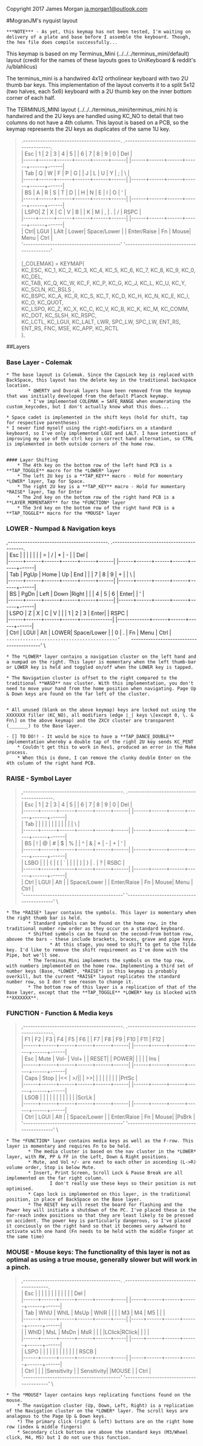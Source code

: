 Copyright 2017 James Morgan <ja.morgan1@outlook.com>

#MogranJM's nyquist layout

	***NOTE*** - As yet, this keymap has not been tested, I'm waiting on delivery of a plate and base before I assemble the keyboard. Though, the hex file does compile successfully...

This keymap is based on my Terminus_Mini (../../../terminus_mini/default) layout (credit for the names of these layouts goes to UniKeyboard & reddit's /u/blahlicus)

The terminus_mini is a handwired 4x12 ortholinear keyboard with two 2U thumb bar keys. This implementation of the layout converts it to a split 5x12 (two halves, each 5x6) keyboard with a 2U thumb key on the inner bottom corner of each half. 

The TERMINUS_MINI layout (../../../terminus_mini/terminus_mini.h) is handwired and the 2U keys are handled using KC_NO to detail that two columns do not have a 4th column. This layout is based on a PCB, so the keymap represents the 2U keys as duplicates of the same 1U key.

>  .----------------------------------------.     .-----------------------------------------. \
>  | Esc |   1  |   2  |   3  |   4  |   5  |     |   6  |   7  |   8  |   9  |   0  | Del  | \
>  |-----+------+------+------+------+------|     |------+------+------+------+------+------| \
>  | Tab |   Q  |   W  |   F  |   P  |   G  |     |   J  |   L  |   U  |   Y  |   ;  |  \\  | \
>  |-----+------+------+------+------+------|     |------+------+------+------+------+------| \
>  | BS  |   A  |   R  |   S  |   T  |   D  |     |   H  |   N  |   E  |   I  |   O  |  '   | \
>  |-----+------+------+------+------+------|     |------+------+------+------+------+------| \
>  | LSPO|   Z  |   X  |   C  |   V  |   B  |     |   K  |   M  |   ,  |  \.  |   /  | RSPC | \
>  |-----+------+------+------+------+------|     |------+------+------+------+------+------| \
>  | Ctrl| LGUI | LAlt | Lower| Space/Lower |     | Enter/Raise |  Fn  | Mouse| Menu | Ctrl | \
>  '----------------------------------------'     '-----------------------------------------' \
\
> [_COLEMAK] = KEYMAP( \
>   KC_ESC,  KC_1,    KC_2,    KC_3,    KC_4,   KC_5,         KC_6,   KC_7,    KC_8,      KC_9,    KC_0,    KC_DEL, \
>   KC_TAB,  KC_Q,    KC_W,    KC_F,    KC_P,   KC_G,         KC_J,   KC_L,    KC_U,      KC_Y,    KC_SCLN, KC_BSLS , \
>   KC_BSPC, KC_A,    KC_R,    KC_S,    KC_T,   KC_D,         KC_H,   KC_N,    KC_E,      KC_I,    KC_O,    KC_QUOT, \
>   KC_LSPO, KC_Z,    KC_X,    KC_C,    KC_V,   KC_B,         KC_K,   KC_M,    KC_COMM,   KC_DOT,  KC_SLSH, KC_RSPC, \
>   KC_LCTL, KC_LGUI, KC_LALT, LWR,   SPC_LW, SPC_LW,       ENT_RS, ENT_RS,    FNC,       MSE,     KC_APP,  KC_RCTL \
>   ),

##Layers

### Base Layer - Colemak
	* The base layout is Colemak. Since the CapsLock key is replaced with BackSpace, this layout has the delete key in the traditional backspace location. 
			* QWERTY and Dvorak layers have been removed from the keymap that was initially developed from the default Planck keymap.
			* I've implemented COLEMAK = SAFE_RANGE when enumerating the custom_keycodes, but I don't actually know what this does...

	* Space cadet is implemented in the shift keys (hold for shift, tap for respective parentheses)
	* I never find myself using the right-modifiers on a standard keyboard, so I've only implemented LGUI and LALT. I have intentions of improving my use of the ctrl key in correct hand alternation, so CTRL is implemented in both outside corners of the home row.


	#### Layer Shifting
		* The 4th key on the bottom row of the left hand PCB is a **TAP_TOGGLE** macro for the *LOWER* layer 
		* The left 2U key is a **TAP_KEY** macro - Hold for momentary *LOWER* layer, Tap for Space.
		* The right 2U key is a **TAP_KEY** macro - Hold for momentary *RAISE* layer, Tap for Enter
		* The 2nd key on the bottom row of the right hand PCB is a **LAYER_MOMENTARY** for the *FUNCTION* layer
		* The 3rd key on the bottom row of the right hand PCB is a **TAP_TOGGLE** macro for the *MOUSE* layer

### LOWER - Numpad & Navigation keys

 ,-----------------------------------------.    .-----------------------------------------. \
 |  Esc |      |      |      |      |      |    |   =  |   /  |   \* |  \-  |      | Del  | \
 |------+------+------+------+------+------|    |------+------+------+------+------+------| \
 |  Tab | PgUp | Home |  Up  |  End |      |    |   7  |   8  |   9  |  \+  |      |  \\  | \
 |------+------+------+------+------+------|    |------+------+------+------+------+------| \
 |  BS  | PgDn | Left | Down |Right |      |    |   4  |   5  |   6  | Enter|      |   '  | \
 |------+------+------+------+------+------|    |------+------+------+------+------+------| \
 | LSPO |   Z  |   X  |   C  |   V  |      |    |   1  |   2  |   3  | Enter|      | RSPC | \
 |------+------+------+------+-------------|    |-------------+------+------+------+------| \
 | Ctrl | LGUI | Alt  | LOWER| Space/Lower |    |      0      |  \.  |  Fn  | Menu | Ctrl | \
 `-----------------------------------------'    `-----------------------------------------' \

 	* The *LOWER* layer contains a navigation cluster on the left hand and a numpad on the right. This layer is momentary when the left thumb-bar or LOWER key is held and toggled on/off when the LOWER key is tapped.
	
	* The Navigation cluster is offset to the right compared to the traditional **WASD** nav cluster. With this implementation, you don't need to move your hand from the home position when navigating. Page Up & Down keys are found on the far left of the cluster.


 	* All unused (blank on the above keymap) keys are locked out using the XXXXXXX filler (KC_NO), all modifiers (edge |_| keys \[except 0, \. & Fn\] on the above keymap) and the ZXCV cluster are transparent (_______) to the Base layer.

 	- [] TO DO!! - It would be nice to have a **TAP_DANCE_DOUBLE** implementation whereby a double tap of the right 2U key sends KC_PENT
 		* Couldn't get this to work in Rev1, produced an error in the Make process.
 		* When this is done, I can remove the clunky double Enter on the 4th column of the right hand PCB.

### RAISE - Symbol Layer

 > ,-----------------------------------------.     .-----------------------------------------. \
 > |  Esc |   1  |   2  |   3  |   4  |   5  |     |   6  |   7  |   8  |   9  |   0  | Del  | \
 > |------+------+------+------+------+------|     |------+------+------+------+------+------| \
 > |  Tab |      |      |      |      |      |     |      |      |      |      |      |  \\  | \
 > |------+------+------+------+------+------|     |------+------+------+------+------+------| \
 > |  BS  |  \!  |   @  |  \#  |   $  |   %  |     |   ^  |   &  |  \*  |  \-  |  \+  |   '  | \
 > |------+------+------+------+------+------|     |------+------+------+------+------+------| \
 > | LSBO |      |      |  \{  |  \[  |  \`  |     |   |  |  \]  |  \}  |  \.  |   ?  | RSBC | \
 > |------+------+------+------+------+------|     |------+------+------+------+------+------| \
 > | Ctrl | LGUI | Alt  |      | Space/Lower |     | Enter/Raise |  Fn  | Mouse| Menu | Ctrl | \
 > '-----------------------------------------'     '-----------------------------------------' \

 	* The *RAISE* layer contains the symbols. This layer is momentary when the right thumb bar is held.
 			* Standard symbols can be found on the home row, in the traditional number row order as they occur on a standard keyboard.
 			* Shifted symbols can be found on the second-from bottom row, abovee the bars - these include brackets, braces, grave and pipe keys.
 					* At this stage, you need to shift to get to the Tilde key. I'd like to remove the shift requirement as I've done with the Pipe, but we'll see. 
 			* The Terminus_Mini implements the symbols on the top row, with numbers implemented on the home row. Implementing a third set of number keys (Base, *LOWER*, *RAISE*) in this keymap is probably overkill, but the current *RAISE* layout replicates the standard number row, so I don't see reason to change it.
			* The bottom row of this layer is a replication of that of the Base layer, except that the **TAP_TOGGLE** *LOWER* key is blocked with **XXXXXXX**.

### FUNCTION - Function & Media keys

 > ,-----------------------------------------.     .-----------------------------------------. \
 > |  F1  |  F2  |  F3  |  F4  |  F5  |  F6  |     |  F7  |  F8  |  F9  |  F10 |  F11 |  F12 | \
 > |------+------+------+------+------+------|     |------+------+------+------+------+------| \
 > | Esc  | Mute | Vol- | Vol+ |      | RESET|     | POWER|      |      |      |      | Ins  | \
 > |------+------+------+------+------+------|     |------+------+------+------+------+------| \
 > | Caps | Stop | |<<  | >/|| |  >>| |      |     |      |      |      |      |      |PrtSc | \
 > |------+------+------+------+------+------|     |------+------+------+------+------+------| \
 > | LSOB |      |      |      |      |      |     |      |      |      |      |      |ScrLk | \
 > |------+------+------+------+------+------|     |------+------+------+------+------+------| \
 > | Ctrl | LGUI | Alt  |      | Space/Lower |     | Enter/Raise |  Fn  | Mouse|      |PsBrk | \
 > '-----------------------------------------'     '-----------------------------------------' \

	* The *FUNCTION* layer contains media keys as well as the F-row. This layer is momentary and requires Fn to be held.
			* The media cluster is based on the nav cluster in the *LOWER* layer, with RW, PP & FF in the Left, Down & Right positions.
			* Mute, and Vol +/- are next to each other in ascending (L->R) volume order, Stop is below Mute.
			* Insert, Print Screen, Scroll Lock & Pause Break are all implemented on the far right column.
					I don't really use these keys so their position is not optimised.
			* Caps lock is implemented on this layer, in the traditional position, in place of BackSpace on the Base layer.
			* The RESET key will reset the board for flashing and the Power key will initiate a shutdown of the PC. I've placed these in the far-reach index positions so that they are least likely to be pressed on accident. The power key is particularly dangerous, so I've placed it conciously on the right hand so that it becomes very awkward to activate with one hand (Fn needs to be held with the middle finger at the same time)

### MOUSE - Mouse keys: The functionality of this layer is not as optimal as using a true mouse, generally slower but will work in a pinch.
 > ,----------------------------------------.     .----------------------------------------. \
 > |  Esc |      |      |      |      |     |     |     |      |      |      |      |  Del | \
 > |------+------+------+------+------+-----|     |-----+------+------+------+------+------| \
 > |  Tab | WhlU | WhlL | MsUp | WhlR |     |     |     |  M3  |  M4  |  M5  |      |      | \
 > |------+------+------+------+------+-----|     |-----+------+------+------+------+------| \
 > |      | WhlD | MsL  | MsDn | MsR  |     |     |     |LClick|RClick|      |      |      | \
 > |------+------+------+------+------+-----|     |-----+------+------+------+------+------| \
 > | LSPO |      |      |      |      |     |     |     |      |      |      |      | RSCB | \
 > |------+------+------+------+------+-----|     |-----+------+------+------+------+------| \
 > | Ctrl |      |      |      |Sensitivity |     | Sensitivity|      |MOUSE |      | Ctrl | \
 > '----------------------------------------'     '----------------------------------------' \

 	* The *MOUSE* layer contains keys replicating functions found on the mouse. 
 		* The navigation cluster (Up, Down, Left, Right) is a replication of the Navigation cluster on the *LOWER* layer. The scroll keys are analagous to the Page Up & Down keys.
 		*) The primary click (right & left) buttons are on the right home row (index & middle fingers)
 		* Secondary click buttons are above the standard keys (M3/Wheel click, M4, M5) but I do not use this function.